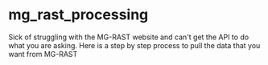 # mg_rast_processing
Sick of struggling with the MG-RAST website and can't get the API to do what you are asking.  Here is a step by step process to pull the data that you want from MG-RAST
